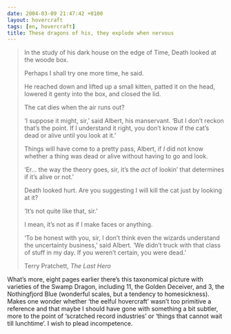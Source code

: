 ```yaml
---
date: 2004-03-09 21:47:42 +0100
layout: hovercraft
tags: [en, hovercraft]
title: These dragons of his, they explode when nervous
---
```


> In the study of his dark house on the edge of Time, Death looked at the woode box.
>
> <span class='deathspeak'>Perhaps I shall try one more time,</span> he said.
>
> He reached down and lifted up a small kitten, patted it on the head, lowered it genty into the box, and closed the lid.
>
> <span class='deathspeak'>The cat dies when the air runs out?</span>
>
> ‘I suppose it might, sir,’ said Albert, his manservant. ‘But I don’t reckon that’s the point. If I understand it right, you don’t know if the cat’s dead or alive until you look at it.’
>
> <span class='deathspeak'>Things will have come to a pretty pass, Albert, if _I_ did not know whether a thing was dead or alive without having to go and look.</span>
>
> ‘Er… the way the theory goes, sir, it’s the _act_ of lookin’ that determines if it’s alive or not.’
>
> Death looked hurt. <span class='deathspeak'>Are you suggesting I will kill the cat just by looking at it?</span>
>
> ‘It’s not quite like that, sir.’
>
> <span class='deathspeak'>I mean, it’s not as if I make faces or anything.</span>
>
> ‘To be honest with you, sir, I don’t think even the wizards understand the uncertainty business,’ said Albert. ‘We didn’t truck with that class of stuff in my day. If you weren’t certain, you were dead.’
>
> Terry Pratchett, <cite>The Last Hero</cite>

What’s more, eight pages earlier there’s this taxonomical picture with varieties of the Swamp Dragon, including 11, the Golden Deceiver, and 3, the Nothingfjord Blue (wonderful scales, but a tendency to homesickness). Makes one wonder whether ‘the eelful hovercraft’ wasn’t too primitive a reference and that maybe I should have gone with something a bit subtler, more to the point of ‘scratched record industries’ or ‘things that cannot wait till lunchtime’. I wish to plead incompetence.
